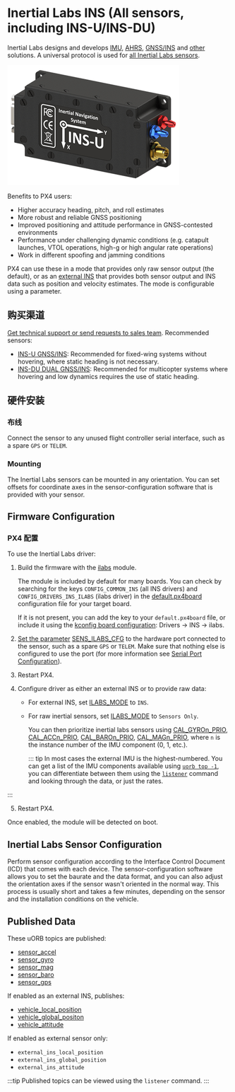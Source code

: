 # Inertial Labs INS (All sensors, including INS-U/INS-DU)

Inertial Labs designs and develops [IMU](https://inertiallabs.com/products/imu-inertial-measurement-units/), [AHRS](https://inertiallabs.com/products/ahrs/), [GNSS/INS](https://inertiallabs.com/products/ins-inertial-navigation-systems/) and [other](https://inertiallabs.com/) solutions.
A universal protocol is used for [all Inertial Labs sensors](https://inertiallabs.com/).

![INS-U](../../assets/hardware/sensors/inertial/ilabs-ins-u.png)

Benefits to PX4 users:

- Higher accuracy heading, pitch, and roll estimates
- More robust and reliable GNSS positioning
- Improved positioning and attitude performance in GNSS-contested environments
- Performance under challenging dynamic conditions (e.g. catapult launches, VTOL operations, high-g or high angular rate operations)
- Work in different spoofing and jamming conditions

PX4 can use these in a mode that provides only raw sensor output (the default), or as an [external INS](../sensor/inertial_navigation_systems.md) that provides both sensor output and INS data such as position and velocity estimates.
The mode is configurable using a parameter.

## 购买渠道

[Get technical support or send requests to sales team](https://inertiallabs.com/inertial-labs-inc/contact-inertial-labs-team/).
Recommended sensors:

- [INS-U GNSS/INS](https://inertiallabs.com/ins-u-datasheet): Recommended for fixed-wing systems without hovering, where static heading is not necessary.
- [INS-DU DUAL GNSS/INS](https://inertiallabs.com/ins-du-datasheet): Recommended for multicopter systems where hovering and low dynamics requires the use of static heading.

## 硬件安装

### 布线

Connect the sensor to any unused flight controller serial interface, such as a spare `GPS` or `TELEM`.

### Mounting

The Inertial Labs sensors can be mounted in any orientation.
You can set offsets for coordinate axes in the sensor-configuration software that is provided with your sensor.

## Firmware Configuration

### PX4 配置

To use the Inertial Labs driver:

1. Build the firmware with the [ilabs](../modules/modules_driver_ins.md#ilabs) module.

   The module is included by default for many boards.
   You can check by searching for the keys `CONFIG_COMMON_INS` (all INS drivers) and `CONFIG_DRIVERS_INS_ILABS` (ilabs driver) in the [default.px4board](https://github.com/PX4/PX4-Autopilot/blob/main/boards/px4/fmu-v6c/default.px4board#L25) configuration file for your target board.

   If it is not present, you can add the key to your `default.px4board` file, or include it using the [kconfig board configuration](../hardware/porting_guide_config.md#px4-board-configuration-kconfig): Drivers -> INS -> ilabs.

2. [Set the parameter](../advanced_config/parameters.md) [SENS_ILABS_CFG](../advanced_config/parameter_reference.md#SENS_ILABS_CFG) to the hardware port connected to the sensor, such as a spare `GPS` or `TELEM`.
   Make sure that nothing else is configured to use the port (for more information see [Serial Port Configuration](../peripherals/serial_configuration.md)).

3. Restart PX4.

4. Configure driver as either an external INS or to provide raw data:
   - For external INS, set [ILABS_MODE](../advanced_config/parameter_reference.md#ILABS_MODE) to `INS`.
   - For raw inertial sensors, set [ILABS_MODE](../advanced_config/parameter_reference.md#ILABS_MODE) to `Sensors Only`.

      You can then prioritize inertial labs sensors using [CAL_GYROn_PRIO](../advanced_config/parameter_reference.md#CAL_GYRO0_PRIO), [CAL_ACCn_PRIO](../advanced_config/parameter_reference.md#CAL_ACC0_PRIO), [CAL_BAROn_PRIO](../advanced_config/parameter_reference.md#CAL_BARO0_PRIO), [CAL_MAGn_PRIO](../advanced_config/parameter_reference.md#CAL_MAG0_PRIO), where `n` is the instance number of the IMU component (0, 1, etc.).

      ::: tip
      In most cases the external IMU is the highest-numbered.
      You can get a list of the IMU components available using [`uorb top -1`](../middleware/uorb.md#uorb-top-command), you can differentiate between them using the [`listener`](../modules/modules_command.md#listener) command and looking through the data, or just the rates.

:::

5. Restart PX4.

Once enabled, the module will be detected on boot.

## Inertial Labs Sensor Configuration

Perform sensor configuration according to the Interface Control Document (ICD) that comes with each device.
The sensor-configuration software allows you to set the baurate and the data format, and you can also adjust the orientation axes if the sensor wasn't oriented in the normal way.
This process is usually short and takes a few minutes, depending on the sensor and the installation conditions on the vehicle.

## Published Data

These uORB topics are published:

- [sensor_accel](../msg_docs/SensorAccel.md)
- [sensor_gyro](../msg_docs/SensorGyro.md)
- [sensor_mag](../msg_docs/SensorMag.md)
- [sensor_baro](../msg_docs/SensorBaro.md)
- [sensor_gps](../msg_docs/SensorGps.md)

If enabled as an external INS, publishes:

- [vehicle_local_position](../msg_docs/VehicleLocalPosition.md)
- [vehicle_global_positon](../msg_docs/VehicleGlobalPosition.md)
- [vehicle_attitude](../msg_docs/VehicleAttitude.md)

If enabled as external sensor only:

- `external_ins_local_position`
- `external_ins_global_position`
- `external_ins_attitude`

:::tip
Published topics can be viewed using the `listener` command.
:::
